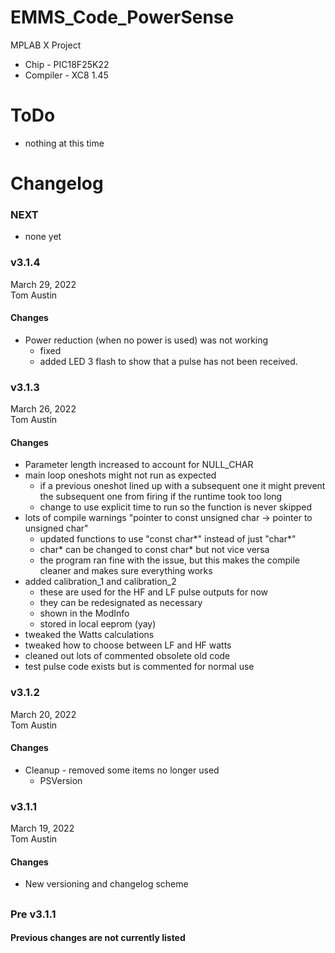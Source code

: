 # EMMS_Code_PowerSense
MPLAB X Project
- Chip - PIC18F25K22
- Compiler - XC8 1.45

# ToDo
- nothing at this time

# Changelog
### NEXT
- none yet


### v3.1.4
March 29, 2022<br />
Tom Austin
#### Changes
- Power reduction (when no power is used) was not working
  - fixed
  - added LED 3 flash to show that a pulse has not been received.

### v3.1.3
March 26, 2022<br />
Tom Austin
#### Changes
- Parameter length increased to account for NULL_CHAR
- main loop oneshots might not run as expected
  - if a previous oneshot lined up with a subsequent one it might prevent the subsequent one from firing if the runtime took too long
  - change to use explicit time to run so the function is never skipped
- lots of compile warnings "pointer to const unsigned char -> pointer to unsigned char"
  - updated functions to use "const char*" instead of just "char*"
  - char* can be changed to const char* but not vice versa
  - the program ran fine with the issue, but this makes the compile cleaner and makes sure everything works
- added calibration_1 and calibration_2
  - these are used for the HF and LF pulse outputs for now
  - they can be redesignated as necessary
  - shown in the ModInfo
  - stored in local eeprom (yay)
- tweaked the Watts calculations
- tweaked how to choose between LF and HF watts
- cleaned out lots of commented obsolete old code
- test pulse code exists but is commented for normal use


### v3.1.2
March 20, 2022<br />
Tom Austin
#### Changes
- Cleanup - removed some items no longer used
  - PSVersion


### v3.1.1
March 19, 2022<br />
Tom Austin
#### Changes
- New versioning and changelog scheme
## 
### Pre v3.1.1
#### Previous changes are not currently listed
